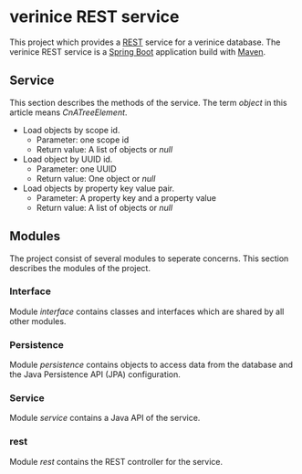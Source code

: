 # verinice REST service

This project which provides a
[REST](https://de.wikipedia.org/wiki/Representational_State_Transfer) service
for a verinice database. The verinice REST service is a [Spring
Boot](http://projects.spring.io/spring-boot/) application build with
[Maven](https://maven.apache.org/).


## Service

This section describes the methods of the service. The term _object_ in this
article means _CnATreeElement_.
* Load objects by scope id.
  * Parameter: one scope id
  * Return value: A list of objects or _null_
* Load object by UUID id.
  * Parameter: one UUID
  * Return value: One object or _null_
* Load objects by property key value pair.
  * Parameter: A property key and a property value
  * Return value: A list of objects or _null_


## Modules

The project consist of several modules to seperate concerns. This section
describes the modules of the project.

### Interface

Module _interface_ contains classes and interfaces which are shared by all other
modules.

### Persistence

Module _persistence_ contains objects to access data from the database and the
Java Persistence API (JPA) configuration.

### Service

Module _service_ contains a Java API of the service.

### rest

Module _rest_ contains the REST controller for the service.
